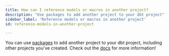 ```yaml
---
title: How can I reference models or macros in another project?
description: "Use packages to add another project to your dbt project"
sidebar_label: 'Reference models or macros in another project'
id: reference-models-in-another-project

---
```


You can use [packages](package-management) to add another project to your dbt
project, including other projects you've created. Check out the [docs](package-management)
for more information!